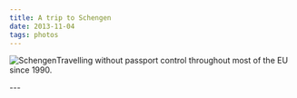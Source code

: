 ```yaml
---
title: A trip to Schengen
date: 2013-11-04
tags: photos   
---
```

<p><img src="/assets/images/wpid-20131102_151239.jpg" alt="Schengen">Travelling without passport control throughout most of the EU since 1990.</p>
---
